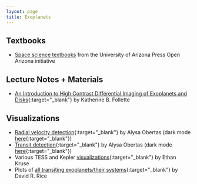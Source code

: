 ```yaml
---
layout: page
title: Exoplanets
---
```


## Textbooks
- [Space science textbooks](https://open.uapress.arizona.edu/projects/project-collection/spacescience?collectionOrder=spacescience) from the University of Arizona Press Open Arizona initiative

## Lecture Notes + Materials
- [An Introduction to High Contrast Differential Imaging of Exoplanets and Disks](https://arxiv.org/abs/2308.01354){:target="_blank"} by Katherine B. Follette

## Visualizations
- [Radial velocity detection](https://upload.wikimedia.org/wikipedia/commons/c/cd/Radial_velocity_doppler_spectroscopy.gif){:target="_blank"} by Alysa Obertas (dark mode [here](https://upload.wikimedia.org/wikipedia/commons/c/c8/Exoplanet_radial_velocity_doppler_spectroscopy_dark.gif){:target="_blank"})
- [Transit detection](https://upload.wikimedia.org/wikipedia/commons/8/88/Exoplanet_transit_method.gif){:target="_blank"} by Alysa Obertas (dark mode [here](https://twitter.com/AstroAlysa/status/1546862374564528129){:target="_blank"})
- Various TESS and Kepler [visualizations](https://www.ethankruse.com/dataviz.php){:target="_blank"} by Ethan Kruse
- Plots of [all transiting exoplanets/their systems](https://davidrrice.github.io/ExoSystemPlot/exoplanetplots.html){:target="_blank"} by David R. Rice